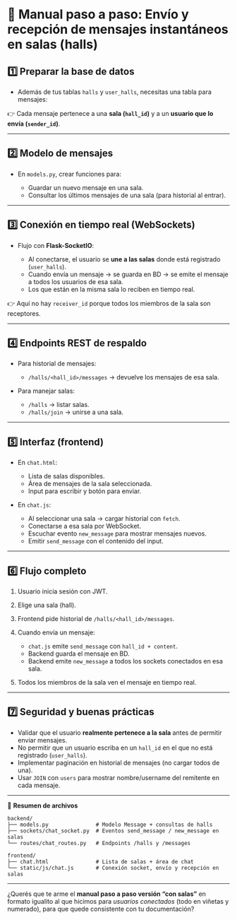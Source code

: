 # 📘 Manual paso a paso: Envío y recepción de mensajes instantáneos en salas (halls)

## 1️⃣ Preparar la base de datos

* Además de tus tablas `halls` y `user_halls`, necesitas una tabla para mensajes:

👉 Cada mensaje pertenece a una **sala (`hall_id`)** y a un **usuario que lo envía (`sender_id`)**.

---

## 2️⃣ Modelo de mensajes

* En `models.py`, crear funciones para:

  * Guardar un nuevo mensaje en una sala.
  * Consultar los últimos mensajes de una sala (para historial al entrar).

---

## 3️⃣ Conexión en tiempo real (WebSockets)

* Flujo con **Flask-SocketIO**:

  * Al conectarse, el usuario se **une a las salas** donde está registrado (`user_halls`).
  * Cuando envía un mensaje → se guarda en BD → se emite el mensaje a todos los usuarios de esa sala.
  * Los que están en la misma sala lo reciben en tiempo real.

👉 Aquí no hay `receiver_id` porque todos los miembros de la sala son receptores.

---

## 4️⃣ Endpoints REST de respaldo

* Para historial de mensajes:

  * `/halls/<hall_id>/messages` → devuelve los mensajes de esa sala.
* Para manejar salas:

  * `/halls` → listar salas.
  * `/halls/join` → unirse a una sala.

---

## 5️⃣ Interfaz (frontend)

* En `chat.html`:

  * Lista de salas disponibles.
  * Área de mensajes de la sala seleccionada.
  * Input para escribir y botón para enviar.

* En `chat.js`:

  * Al seleccionar una sala → cargar historial con `fetch`.
  * Conectarse a esa sala por WebSocket.
  * Escuchar evento `new_message` para mostrar mensajes nuevos.
  * Emitir `send_message` con el contenido del input.

---

## 6️⃣ Flujo completo

1. Usuario inicia sesión con JWT.
2. Elige una sala (hall).
3. Frontend pide historial de `/halls/<hall_id>/messages`.
4. Cuando envía un mensaje:

   * `chat.js` emite `send_message` con `hall_id + content`.
   * Backend guarda el mensaje en BD.
   * Backend emite `new_message` a todos los sockets conectados en esa sala.
5. Todos los miembros de la sala ven el mensaje en tiempo real.

---

## 7️⃣ Seguridad y buenas prácticas

* Validar que el usuario **realmente pertenece a la sala** antes de permitir enviar mensajes.
* No permitir que un usuario escriba en un `hall_id` en el que no está registrado (`user_halls`).
* Implementar paginación en historial de mensajes (no cargar todos de una).
* Usar `JOIN` con `users` para mostrar nombre/username del remitente en cada mensaje.

---

📂 **Resumen de archivos**

```
backend/
├── models.py               # Modelo Message + consultas de halls
├── sockets/chat_socket.py  # Eventos send_message / new_message en salas
└── routes/chat_routes.py   # Endpoints /halls y /messages

frontend/
├── chat.html               # Lista de salas + área de chat
└── static/js/chat.js       # Conexión socket, envío y recepción en salas
```

---

¿Querés que te arme el **manual paso a paso versión “con salas”** en formato igualito al que hicimos para *usuarios conectados* (todo en viñetas y numerado), para que quede consistente con tu documentación?
